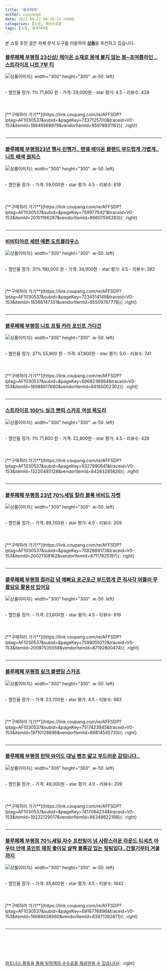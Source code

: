 ```yaml
---
title: "블루페페"
author: coupang6
date: 2023-09-22 04:26:23 +0800
categories: [쇼핑, 패션의류]
tags: [쇼핑, 블루페페]
---
```


본 쇼핑 추천 글은 자체 분석 도구를 이용하여 [**상품**](https://link.coupang.com/a/bao1ui)을 추천하고 있습니다.

### [블루페페 부평점 23신상/ 레이온 소재로 몸에 붙지 않는 봄~초여름라인 ..스트라이프 니트 7부 티](https://link.coupang.com/re/AFFSDP?lptag=AF1030537&subid=&pageKey=7337125700&traceid=V0-153&itemId=18849568979&vendorItemId=85978931162)

![상품이미지](https://thumbnail10.coupangcdn.com/thumbnails/remote/230x230ex/image/vendor_inventory/274e/c60a76be0ca43a693a1a10539913814a1690c20a638eedb08aae45c73471.jpg){: width="300" height="300" .w-50 .left}


<br>
- 할인율 정가: 1%  71,800   원
- 가격: 29,000원
- star 평가: 4.5
- 리뷰수: 428
<br>
<br>
<br>
<br>
[**구매하러 가기**](https://link.coupang.com/re/AFFSDP?lptag=AF1030537&subid=&pageKey=7337125700&traceid=V0-153&itemId=18849568979&vendorItemId=85978931162){: .right}
<br>
<br>

---

### [블루페페 부평점23년 행사 진행가.. 텐셀 레이온 블랜드 부드럽게 가볍게..니트 배색 원피스](https://link.coupang.com/re/AFFSDP?lptag=AF1030537&subid=&pageKey=7599775421&traceid=V0-153&itemId=20101196287&vendorItemId=86607596283)

![상품이미지](https://thumbnail9.coupangcdn.com/thumbnails/remote/230x230ex/image/vendor_inventory/5344/ab2ba3526c287e9cbb3c4eeab78b1cb5166f54984dbb6002671b9ea0bb28.jpg){: width="300" height="300" .w-50 .left}


<br>
- 할인율 정가: 
- 가격: 59,000원
- star 평가: 4.5
- 리뷰수: 619
<br>
<br>
<br>
<br>
[**구매하러 가기**](https://link.coupang.com/re/AFFSDP?lptag=AF1030537&subid=&pageKey=7599775421&traceid=V0-153&itemId=20101196287&vendorItemId=86607596283){: .right}
<br>
<br>

---

### [비비티아르 세련 예쁜 도트블라우스](https://link.coupang.com/re/AFFSDP?lptag=AF1030537&subid=&pageKey=7234514149&traceid=V0-153&itemId=18366147351&vendorItemId=85509767778)

![상품이미지](https://thumbnail6.coupangcdn.com/thumbnails/remote/230x230ex/image/vendor_inventory/d358/87cf56d4a804d7fccca0f46ece96b87a767a336f5451e94bcdf31714613f.jpg){: width="300" height="300" .w-50 .left}


<br>
- 할인율 정가: 31%  190,000   원
- 가격: 34,900원
- star 평가: 4.5
- 리뷰수: 282
<br>
<br>
<br>
<br>
[**구매하러 가기**](https://link.coupang.com/re/AFFSDP?lptag=AF1030537&subid=&pageKey=7234514149&traceid=V0-153&itemId=18366147351&vendorItemId=85509767778){: .right}
<br>
<br>

---

### [블루페페 부평점 니트 프릴 카라 포인트 가디건](https://link.coupang.com/re/AFFSDP?lptag=AF1030537&subid=&pageKey=6968236864&traceid=V0-153&itemId=16988617660&vendorItemId=84165002302)

![상품이미지](https://thumbnail6.coupangcdn.com/thumbnails/remote/230x230ex/image/vendor_inventory/0c30/80b775ff1e3599d05958d34635b2b4ee1bcb9949010c505f4721c904f354.jpg){: width="300" height="300" .w-50 .left}


<br>
- 할인율 정가: 37%  55,900   원
- 가격: 47,800원
- star 평가: 5.0
- 리뷰수: 741
<br>
<br>
<br>
<br>
[**구매하러 가기**](https://link.coupang.com/re/AFFSDP?lptag=AF1030537&subid=&pageKey=6968236864&traceid=V0-153&itemId=16988617660&vendorItemId=84165002302){: .right}
<br>
<br>

---

### [스트라이프 100% 실크 쁘띠 스카프 여성 목도리](https://link.coupang.com/re/AFFSDP?lptag=AF1030537&subid=&pageKey=6327990641&traceid=V0-153&itemId=13220485128&vendorItemId=84283285826)

![상품이미지](https://thumbnail7.coupangcdn.com/thumbnails/remote/230x230ex/image/vendor_inventory/3d97/38526f22fc93496f0bddd1111fde2c1fd988e983c916ef61eb982efeaeda.jpg){: width="300" height="300" .w-50 .left}


<br>
- 할인율 정가: 1%  71,800   원
- 가격: 22,800원
- star 평가: 4.5
- 리뷰수: 428
<br>
<br>
<br>
<br>
[**구매하러 가기**](https://link.coupang.com/re/AFFSDP?lptag=AF1030537&subid=&pageKey=6327990641&traceid=V0-153&itemId=13220485128&vendorItemId=84283285826){: .right}
<br>
<br>

---

### [블루페페 부평점 23년 70%세일 칼라 블록 비비드 자켓](https://link.coupang.com/re/AFFSDP?lptag=AF1030537&subid=&pageKey=7582889173&traceid=V0-153&itemId=20021108162&vendorItemId=87117825197)

![상품이미지](https://thumbnail9.coupangcdn.com/thumbnails/remote/230x230ex/image/vendor_inventory/bcda/59718460d06720665a4be63eacab1a197e5514722404d6c6b5587bb19742.jpg){: width="300" height="300" .w-50 .left}


<br>
- 할인율 정가: 
- 가격: 89,700원
- star 평가: 4.0
- 리뷰수: 209
<br>
<br>
<br>
<br>
[**구매하러 가기**](https://link.coupang.com/re/AFFSDP?lptag=AF1030537&subid=&pageKey=7582889173&traceid=V0-153&itemId=20021108162&vendorItemId=87117825197){: .right}
<br>
<br>

---

### [블루페페 부평점 컬러감 넘 예뻐요 포근포근 부드럽게 큰 직사각 머플러 무릎담요 활용성 있어요](https://link.coupang.com/re/AFFSDP?lptag=AF1030537&subid=&pageKey=7599055212&traceid=V0-153&itemId=20097535058&vendorItemId=87192800474)

![상품이미지](https://thumbnail10.coupangcdn.com/thumbnails/remote/230x230ex/image/vendor_inventory/d55a/1deb8b6f2b6a1f856daa891e23fae3c45b0066673662ae7112d5313e2510.jpg){: width="300" height="300" .w-50 .left}


<br>
- 할인율 정가: 
- 가격: 23,600원
- star 평가: 4.5
- 리뷰수: 619
<br>
<br>
<br>
<br>
[**구매하러 가기**](https://link.coupang.com/re/AFFSDP?lptag=AF1030537&subid=&pageKey=7599055212&traceid=V0-153&itemId=20097535058&vendorItemId=87192800474){: .right}
<br>
<br>

---

### [블루페페 부평점 실크 블랜딩 스카프](https://link.coupang.com/re/AFFSDP?lptag=AF1030537&subid=&pageKey=7517423845&traceid=V0-153&itemId=19710128696&vendorItemId=86814545730)

![상품이미지](https://thumbnail10.coupangcdn.com/thumbnails/remote/230x230ex/image/vendor_inventory/abc2/816e920012802a824a425687ceb402435f29370fced19e0d0332f5ff79f0.jpg){: width="300" height="300" .w-50 .left}


<br>
- 할인율 정가: 
- 가격: 23,700원
- star 평가: 4.5
- 리뷰수: 983
<br>
<br>
<br>
<br>
[**구매하러 가기**](https://link.coupang.com/re/AFFSDP?lptag=AF1030537&subid=&pageKey=7517423845&traceid=V0-153&itemId=19710128696&vendorItemId=86814545730){: .right}
<br>
<br>

---

### [블루페페 부평점 핀턱 와이드 대님 팬츠 얇고 부드러운 감입니다..](https://link.coupang.com/re/AFFSDP?lptag=AF1030537&subid=&pageKey=7417084234&traceid=V0-153&itemId=19232129017&vendorItemId=86348622198)

![상품이미지](https://thumbnail8.coupangcdn.com/thumbnails/remote/230x230ex/image/vendor_inventory/0573/1cb95b9815cca5a1366cace74d11d23d9d22b0a1fc52552fcbc70ef6a426.jpg){: width="300" height="300" .w-50 .left}


<br>
- 할인율 정가: 
- 가격: 49,000원
- star 평가: 4.0
- 리뷰수: 209
<br>
<br>
<br>
<br>
[**구매하러 가기**](https://link.coupang.com/re/AFFSDP?lptag=AF1030537&subid=&pageKey=7417084234&traceid=V0-153&itemId=19232129017&vendorItemId=86348622198){: .right}
<br>
<br>

---

### [블루페페 부평점 70%세일 자수 프린팅이 넘 사랑스러운 라운드 티셔츠 아우터 안에 포인트 매칭 좋아요 살짝 볼륨감 있는 핏팅입다..간절기부터 겨울까지](https://link.coupang.com/re/AFFSDP?lptag=AF1030537&subid=&pageKey=6916776896&traceid=V0-153&itemId=16688438860&vendorItemId=83871282871)

![상품이미지](https://thumbnail8.coupangcdn.com/thumbnails/remote/230x230ex/image/vendor_inventory/f53a/09929cbb0101fd9bd63a24ffacd6fe476bcda35685dbd394c2a90f4f9171.jpg){: width="300" height="300" .w-50 .left}


<br>
- 할인율 정가: 
- 가격: 35,800원
- star 평가: 4.5
- 리뷰수: 1642
<br>
<br>
<br>
<br>
[**구매하러 가기**](https://link.coupang.com/re/AFFSDP?lptag=AF1030537&subid=&pageKey=6916776896&traceid=V0-153&itemId=16688438860&vendorItemId=83871282871){: .right}
<br>
<br>

---
<br><br><br><br><br> [파트너스 활동을 통해 일정액의 수수료를 제공받을 수 있습니다](https://link.coupang.com/a/bao1ui){: .right}
